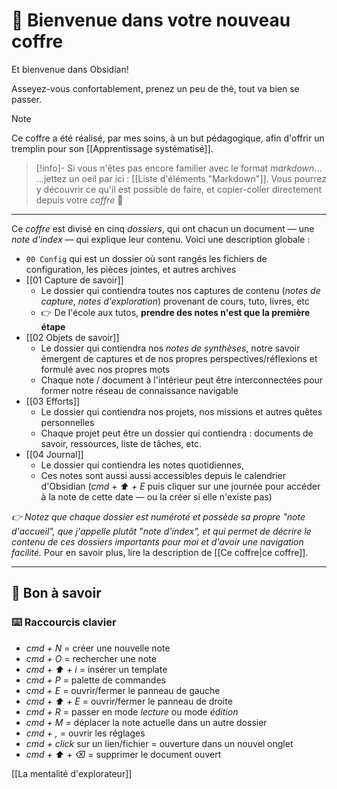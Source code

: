 # 👋 Bienvenue dans votre nouveau coffre

Et bienvenue dans Obsidian!

Asseyez-vous confortablement, prenez un peu de thé, tout va bien se passer.

> [!NOTE]
> Ce coffre a été réalisé, par mes soins, à un but pédagogique, afin d'offrir un tremplin pour son [[Apprentissage systématisé]]. 

> [!info]- Si vous n'êtes pas encore familier avec le format *markdown*...
> ...jettez un oeil par ici : [[Liste d'éléments "Markdown"]]. Vous pourrez y découvrir ce qu'il est possible de faire, et copier-coller directement depuis votre *coffre* 🤗

---

Ce *coffre* est divisé en cinq *dossiers*, qui ont chacun un document — une *note d'index* — qui explique leur contenu. 
Voici une description globale : 
- `00 Config` qui est un dossier où sont rangés les fichiers de configuration, les pièces jointes, et autres archives
- [[01 Capture de savoir]]
	- Le dossier qui contiendra toutes nos captures de contenu (*notes de capture*, *notes d'exploration*) provenant de cours, tuto, livres, etc
	- 👉 De l'école aux tutos, **prendre des notes n'est que la première étape**
- [[02 Objets de savoir]]
	- Le dossier qui contiendra nos *notes de synthèses*, notre savoir émergent de captures et de nos propres perspectives/réflexions et formulé avec nos propres mots
	- Chaque note / document à l'intérieur peut être interconnectées pour former notre réseau de connaissance navigable
- [[03 Efforts]] 
	- Le dossier qui contiendra nos projets, nos missions et autres quêtes personnelles
	- Chaque projet peut être un dossier qui contiendra : documents de savoir, ressources, liste de tâches, etc.
- [[04 Journal]] 
	- Le dossier qui contiendra les notes quotidiennes, 
	- Ces notes sont aussi aussi accessibles depuis le calendrier d'Obsidian (*cmd + ⬆︎ + E* puis cliquer sur une journée pour accéder à la note de cette date — ou la créer si elle n'existe pas) 

*👉 Notez que chaque dossier est numéroté et possède sa propre "note d'accueil", que j'appelle plutôt "note d'index", et qui permet de décrire le contenu de ces dossiers importants pour moi et d'avoir une navigation facilité.* Pour en savoir plus, lire la description de [[Ce coffre|ce coffre]].

---
## 🧐 **Bon à savoir**
### ⌨️ Raccourcis clavier
- *cmd + N* = créer une nouvelle note
- *cmd + O* = rechercher une note
- *cmd + ⬆︎ + i* = insérer un template
- *cmd + P* = palette de commandes
- *cmd + E* = ouvrir/fermer le panneau de gauche
- *cmd + ⬆︎ + E* = ouvrir/fermer le panneau de droite
- *cmd + R* = passer en mode *lecture* ou mode *édition*
- *cmd + M* = déplacer la note actuelle dans un autre dossier
- *cmd + ,* = ouvrir les réglages
- *cmd + click* sur un lien/fichier = ouverture dans un nouvel onglet
- *cmd + ⬆︎ + ⌫* = supprimer le document ouvert

[[La mentalité d'explorateur]]